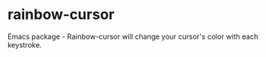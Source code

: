 # rainbow-cursor
Emacs package - Rainbow-cursor will change your cursor's color with each keystroke.
